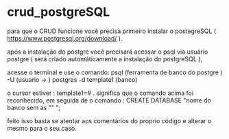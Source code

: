 # crud_postgreSQL

para que o CRUD funcione você precisa primeiro instalar o postegreSQL ( https://www.postgresql.org/download/ ).


após a instalação do postgre você precisará acessar o psql via usuário postgre ( será criado automáticamente a instalação do postgreSQL ),


acesse o terminal e use o comando:  psql (ferramenta de banco do postgre ) -U (usuario -> ) postgres -d template1 (banco)


o cursor estiver : template1=# . significa que o comando acima foi reconhecido, em seguida de o comando : CREATE DATABASE "nome do banco sem as "" ";


feito isso basta se atentar aos comentários do proprio código e alterar o mesmo para o seu caso. 
